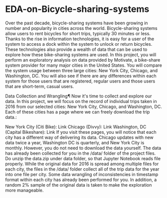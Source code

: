 # EDA-on-Bicycle-sharing-systems
Over the past decade, bicycle-sharing systems have been growing in number and popularity in cities across the world. Bicycle-sharing systems allow users to rent bicycles for short trips, typically 30 minutes or less. Thanks to the rise in information technologies, it is easy for a user of the system to access a dock within the system to unlock or return bicycles. These technologies also provide a wealth of data that can be used to explore how these bike-sharing systems are used.  In this project, you will perform an exploratory analysis on data provided by Motivate, a bike-share system provider for many major cities in the United States. You will compare the system usage between three large cities: New York City, Chicago, and Washington, DC. You will also see if there are any differences within each system for those users that are registered, regular users and those users that are short-term, casual users.

Data Collection and Wrangling¶
Now it's time to collect and explore our data. In this project, we will focus on the record of individual trips taken in 2016 from our selected cities: New York City, Chicago, and Washington, DC. Each of these cities has a page where we can freely download the trip data.:

New York City (Citi Bike): Link
Chicago (Divvy): Link
Washington, DC (Capital Bikeshare): Link
If you visit these pages, you will notice that each city has a different way of delivering its data. Chicago updates with new data twice a year, Washington DC is quarterly, and New York City is monthly. However, you do not need to download the data yourself. The data has already been collected for you in the /data/ folder of the project files. Do unzip the data.zip under data folder, so that Jupyter Notebook reads file properly. While the original data for 2016 is spread among multiple files for each city, the files in the /data/ folder collect all of the trip data for the year into one file per city. Some data wrangling of inconsistencies in timestamp format within each city has already been performed for you. In addition, a random 2% sample of the original data is taken to make the exploration more manageable.
